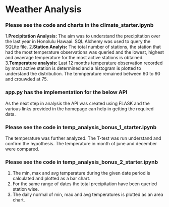# Weather Analysis

### Please see the code and charts in the climate_starter.ipynb
1.**Precipitation Analysis:** The aim was to understand the precipitation over the last year in Honolulu Hawaai. SQL Alchemy was used to query the SQLite file.
2.**Station Analyis:** The total number of stations, the station that had the most temperature observations was queried and the lowest, highest and avaerage temperature for the   most active stations is obtained.
3.**Temperature analysis:** Last 12 months temperature observation recorded by most active station is determined and a histogram is plotted to understand the distribution. The     temnperature remained between 60 to 90 and crouwded at 75.
  
  

### app.py has the implementation for the below API
  As the next step in analysis the API was created using FLASK and the various links provided in the homepage can help in getting the required data.

### Please see the code in temp_analysis_bonus_1_starter.ipynb
  The temperature was further analyzed. The T-test was run understand and confirm the hypothesis. The temperature in month of june and december were compared.
 
### Please see the code in temp_analysis_bonus_2_starter.ipynb
1. The min, max and avg temperature during the given date period is calculated and plotted as a bar chart.
2. For the same range of dates the total precipitation have been queried station wise.
3. The daily normal of min, max and avg temperatures is plotted as an area chart.






  
